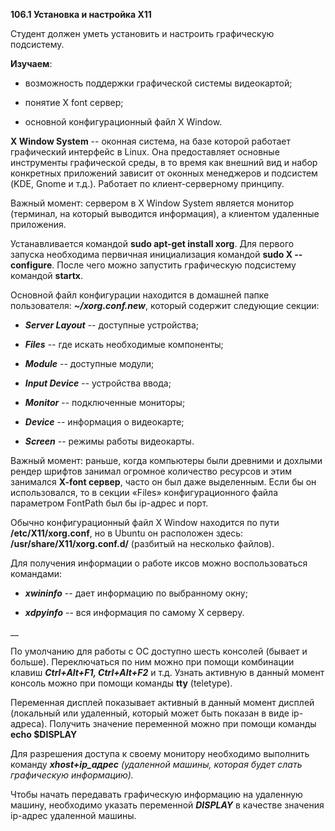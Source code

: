 **106.1 Установка и настройка X11**

Студент должен уметь установить и настроить графическую подсистему.

**Изучаем**:

-   возможность поддержки графической системы видеокартой;

-   понятие X font сервер;

-   основной конфигурационный файл X Window.

**X Window System** -- оконная система, на базе которой работает
графический интерфейс в Linux. Она предоставляет основные инструменты
графической среды, в то время как внешний вид и набор конкретных
приложений зависит от оконных менеджеров и подсистем (KDE, Gnome и
т.д.). Работает по клиент-серверному принципу.

Важный момент: сервером в X Window System является монитор (терминал, на
который выводится информация), а клиентом удаленные приложения.

Устанавливается командой **sudo apt-get install xorg**. Для первого
запуска необходима первичная инициализация командой **sudo X
--configure**. После чего можно запустить графическую подсистему
командой **startx**.

Основной файл конфигурации находится в домашней папке пользователя:
***\~/xorg.conf.new***, который содержит следующие секции:

-   ***Server Layout*** -- доступные устройства;

-   ***Files*** -- где искать необходимые компоненты;

-   ***Module*** -- доступные модули;

-   ***Input Device*** -- устройства ввода;

-   ***Monitor*** -- подключенные мониторы;

-   ***Device*** -- информация о видеокарте;

-   ***Screen*** -- режимы работы видеокарты.

Важный момент: раньше, когда компьютеры были древними и дохлыми рендер
шрифтов занимал огромное количество ресурсов и этим занимался **X-font
сервер**, часто он был даже выделенным. Если бы он использовался, то в
секции «Files» конфигурационного файла параметром FontPath был бы
ip-адрес и порт.

Обычно конфигурационный файл X Window находится по пути
**/etc/X11/xorg.conf**, но в Ubuntu он расположен здесь:
**/usr/share/X11/xorg.conf.d/** (разбитый на несколько файлов).

Для получения информации о работе иксов можно воспользоваться командами:

-   ***xwininfo*** -- дает информацию по выбранному окну;

-   ***xdpyinfo*** -- вся информация по самому X серверу.

\_\_

По умолчанию для работы с ОС доступно шесть консолей (бывает и больше).
Переключаться по ним можно при помощи комбинации клавиш ***Ctrl+Alt+F1,
Ctrl+Alt+F2*** и т.д. Узнать активную в данный момент консоль можно при
помощи команды **tty** (teletype).

Переменная дисплей показывает активный в данный момент дисплей
(локальный или удаленный, который может быть показан в виде ip-адреса).
Получить значение переменной можно при помощи команды **echo \$DISPLAY**

Для разрешения доступа к своему монитору необходимо выполнить команду
***xhost+ip_адрес** (удаленной машины, которая будет слать графическую
информацию).*

Чтобы начать передавать графическую информацию на удаленную машину,
необходимо указать переменной ***DISPLAY*** в качестве значения ip-адрес
удаленной машины.
